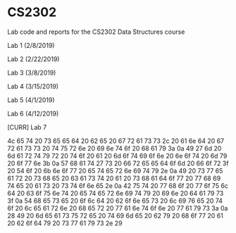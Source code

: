 # CS2302
Lab code and reports for the CS2302 Data Structures course

Lab 1 (2/8/2019)

Lab 2 (2/22/2019)

Lab 3 (3/8/2019)

Lab 4 (3/15/2019)

Lab 5 (4/1/2019)

Lab 6 (4/12/2019)

[CURR] Lab 7

4c 65 74 20 73 65 65 64 20 62 65 20 67 72 61 73 73 2c 20 61 6e 64 20 67 72 61 73 73 20 74 75 72 6e 20 69 6e 74 6f 20 68 61 79 3a 0a 49 27 6d 20 6d 61 72 74 79 72 20 74 6f 20 61 20 6d 6f 74 69 6f 6e 20 6e 6f 74 20 6d 79 20 6f 77 6e 3b 0a 57 68 61 74 27 73 20 66 72 65 65 64 6f 6d 20 66 6f 72 3f 20 54 6f 20 6b 6e 6f 77 20 65 74 65 72 6e 69 74 79 2e 0a 49 20 73 77 65 61 72 20 73 68 65 20 63 61 73 74 20 61 20 73 68 61 64 6f 77 20 77 68 69 74 65 20 61 73 20 73 74 6f 6e 65 2e 0a 42 75 74 20 77 68 6f 20 77 6f 75 6c 64 20 63 6f 75 6e 74 20 65 74 65 72 6e 69 74 79 20 69 6e 20 64 61 79 73 3f 0a 54 68 65 73 65 20 6f 6c 64 20 62 6f 6e 65 73 20 6c 69 76 65 20 74 6f 20 6c 65 61 72 6e 20 68 65 72 20 77 61 6e 74 6f 6e 20 77 61 79 73 3a 0a 28 49 20 6d 65 61 73 75 72 65 20 74 69 6d 65 20 62 79 20 68 6f 77 20 61 20 62 6f 64 79 20 73 77 61 79 73 2e 29

